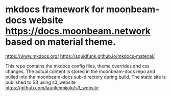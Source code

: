# mkdocs framework for moonbeam-docs website https://docs.moonbeam.network based on material theme.

https://www.mkdocs.org/
https://squidfunk.github.io/mkdocs-material/

This repo contains the mkdocs config files, theme overrides and css changes. 
The actual content is stored in the moonbeam-docs repo and pulled into the moonbeam-docs sub-directory during build.
The static site is published to S3 using s3_website https://github.com/laurilehmijoki/s3_website
